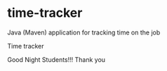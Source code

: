 # time-tracker
Java (Maven) application for tracking time on the job

Time tracker

Good Night Students!!! Thank you
